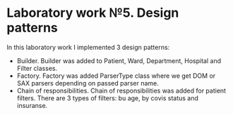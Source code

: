 # Laboratory work №5. Design patterns
In this laboratory work I implemented 3 design patterns:
 - Builder. Builder was added to Patient, Ward, Department, Hospital and Filter classes.
 - Factory. Factory was added ParserType class where we get DOM or SAX parsers depending on passed parser name.
 - Chain of responsibilities. Chain of responsibilities was added for patient filters. There are 3 types of filters: bu age, by covis status and insuranse.
